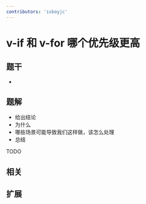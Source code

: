 ```yaml
---
contributors: 'isboyjc'
---
```


# v-if 和 v-for 哪个优先级更高


## 题干

- 



## 题解

<!-- ::: details 点我查看题解 -->

  - 给出结论
  - 为什么
  - 哪些场景可能导致我们这样做，该怎么处理
  - 总结

  TODO

<!-- ::: -->



## 相关



## 扩展

